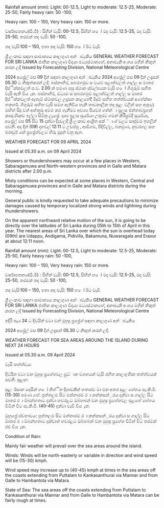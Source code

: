Rainfall amount (mm): Light: 00-12.5, Light to moderate: 12.5-25, Moderate: 25-50, Fairly heavy rain: 50 -100,

Heavy rain: 100 – 150, Very heavy rain: 150 or more.

වර්ෂාපතනය(මි.මී) : සිහින් වැසි: 00-12.5, සිහින් හ ෝ මද වැසි: 12.5-25, මද වැසි: 25-50, තරමක් තද වැසි: 50 -100,

තද වැසි:100 – 150, ඉතා තද වැසි: 150 හ ෝ ඊට වැඩි

ශ්‍රී ලංකාව සඳහා සාමාන්‍යය කාලගුණ අන්‍ාවැකිය GENERAL WEATHER FORECAST FOR SRI LANKA ජාතික කාලගුණ විදයා මධ්‍යස්ථානහේ, අනාවැකි අංශය මගින් නිකුත් කරන ලදි Issued by Forecasting Division, National Meteorological Centre

2024 අප්‍රේල් මස 09 දින්‍ සඳහා කාලගුණ අන්‍ාවැකිය 2024 අප්‍රේල් මස 09 දින්‍ උදෑසන්‍ 05.30 ට නිකුත්කරන්‍ ලදි. බස්නාහිර, සබරගමුව ස වයඹ පළාත්වලත් ගාල්ල ස මාතර දිස්ික්කවලත් ප.ව. 2.00 න් පමණ පසු ස්ථාන ස්වල්පයක වැසි හ ෝ ගිගුරුම් සහිත වැසි ඇති විය ැක. බස්නාහිර, මධ්‍යම ස සබරගමුව පළාත්වලත් ගාල්ල ස මාතර දිස්ික්කවලත් ඇතැම් ස්ථානවල උදෑසන කාලහේදී මීදුම් සහිත තත්ත්වයක් අහේක්ෂා හකහර්. ගිගුරුම් සහිත වැසි සමග ඇතිවිය හැකි තාවකාලික තද සුළං වලින් සහ අකුණු මඟින් සිදු වන්‍ අන්‍තුරු අවම කර ගැනීමට අවශ්‍ය පියවර ගන්න්‍ා ප්‍රලස ජන්‍තාවප්‍රගන් කාරුණිකව ඉල්ලා සිටිනු ලැප්‍රේ. දෘශ්‍ය ප්‍රලස සූර්යයා උතුරට ගමන් කිරීප්‍රම්දී සූර්යයා, අප්‍රේල් මස 05 සිට 15 දක්වා දින්‍වලදී ශ්‍රී ලංකාව ආශ්‍රිත අක්්ාංශ්‍ වලට සෘජුවම ඉහලින් පවතී. අද දින්‍ (09) දහවල් 12:11 ට උඩප්පු , ආඩිගම, පිදිවිල්ල, බකමුණ, නුවරගල සහ එරාවුර් යන්‍ ප්‍රප්‍රේශ්‍වලට හිරු මුදුන් වනු ඇත.

WEATHER FORECAST FOR 09 APRIL 2024

Issued at 05.30 a.m. on 09 April 2024

Showers or thundershowers may occur at a few places in Western, Sabaragamuwa and North-western provinces and in Galle and Matara districts after 2.00 p.m.

Misty conditions can be expected at some places in Western, Central and Sabaragamuwa provinces and in Galle and Matara districts during the morning.

General public is kindly requested to take adequate precautions to minimize damages caused by temporary localized strong winds and lightning during thundershowers.

On the apparent northward relative motion of the sun, it is going to be directly over the latitudes of Sri Lanka during 05th to 15th of April in this year. The nearest areas of Sri Lanka over which the sun is overhead today (09th) are Udappu, Andigama, Pidivilla, Bakamuna, Nuwaragala and Eravur at about 12:11 noon.

Rainfall amount (mm): Light: 00-12.5, Light to moderate: 12.5-25, Moderate: 25-50, Fairly heavy rain: 50 -100,

Heavy rain: 100 – 150, Very heavy rain: 150 or more.

වර්ෂාපතනය(මි.මී) : සිහින් වැසි: 00-12.5, සිහින් හ ෝ මද වැසි: 12.5-25, මද වැසි: 25-50, තරමක් තද වැසි: 50 -100,

තද වැසි:100 – 150, ඉතා තද වැසි: 150 හ ෝ ඊට වැඩි

ශ්‍රී ලංකාව සඳහා සාමාන්‍යය කාලගුණ අන්‍ාවැකිය GENERAL WEATHER FORECAST FOR SRI LANKA ජාතික කාලගුණ විදයා මධ්‍යස්ථානහේ, අනාවැකි අංශය මගින් නිකුත් කරන ලදි Issued by Forecasting Division, National Meteorological Centre

ඉදිරි පැය 24 ට දිවයින්‍ වටා වන්‍ මුහුදු ප්‍රප්‍රේශ්‍ සඳහා කාලගුණ අන්‍ාවැකිය

2024 අප්‍රේල් මස 09 දින්‍ උදෑසන්‍ 05.30 ට නිකුත් කරන්‍ ලදි.

WEATHER FORECAST FOR SEA AREAS AROUND THE ISLAND DURING NEXT 24 HOURS

Issued at 05.30 a.m. 09 April 2024

වැසි තත්ත්වය:

දිවයින වටා වන මුහුදු ප්‍රහේශවල ප්‍රධ්‍ාන වශහයන් වැසි රහිත කාලගුණික තත්ත්වයක් පවතී. සුළඟ:

සුළං ඊසාන දෙසින් හ ෝ නිශ්ිත දිශාවකින් හතාරව මා එන අතර සුළං හේගය පැ.කි.මී. (15-30) පමණ හේ. පුත්තලම සිට මන්නාරම ර ා කන්කසන්ුරය දක්වා ස ගාල්ල සිට මාතර ර ා ම්බන්හතාට දක්වා හවරළට ඔබ්හබන් වන මුහුදු ප්‍රහේශවල සුළහේ හේගය විටින් විට පැ.කි.මී. (40-45) දක්වා වැඩි විය ැක.

මුහුප්‍රේ ස්වභාවය: පුත්තලම සිට මන්නාරම ර ා කන්කසන්ුරය දක්වා ස ගාල්ල සිට මාතර ර ා ම්බන්හතාට දක්වාත් හවරළට ඔබ්හබන් වන මුහුදු ප්‍රහේශ විටින් විට තරමක් රළු විය ැක.

Condition of Rain:

Mainly fair weather will prevail over the sea areas around the island.

Winds: Winds will be north-easterly or variable in direction and wind speed will be (15-30) kmph.

Wind speed may increase up to (40-45) kmph at times in the sea areas off the coasts extending from Puttalam to Kankasanthurai via Mannar and from Galle to Hambantota via Matara.

State of Sea: The sea areas off the coasts extending from Puttalam to Kankasanthurai via Mannar and from Galle to Hambantota via Matara can be fairly rough at times.